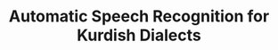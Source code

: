 ---
title: "Automatic Speech Recognition for Kurdish Dialects"
meta_title: "Kurdish ASR Research - Speech Recognition System"
description: "Comprehensive ASR system for Kurdish supporting both Sorani and Kurmanji dialects with domain adaptation."
draft: false
---